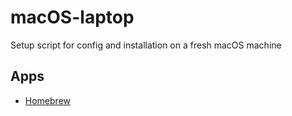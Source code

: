 # macOS-laptop
Setup script for config and installation on a fresh macOS machine

## Apps

* [Homebrew](https://brew.sh/)


